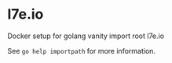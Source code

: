 # l7e.io
Docker setup for golang vanity import root l7e.io

See `go help importpath` for more information.